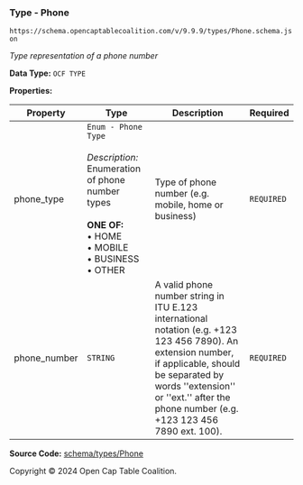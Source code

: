 ### Type - Phone

`https://schema.opencaptablecoalition.com/v/9.9.9/types/Phone.schema.json`

_Type representation of a phone number_

**Data Type:** `OCF TYPE`

**Properties:**

| Property     | Type                                                                                                                                                                          | Description                                                                                                                                                                                                                                    | Required   |
| ------------ | ----------------------------------------------------------------------------------------------------------------------------------------------------------------------------- | ---------------------------------------------------------------------------------------------------------------------------------------------------------------------------------------------------------------------------------------------- | ---------- |
| phone_type   | `Enum - Phone Type`</br></br>_Description:_ Enumeration of phone number types</br></br>**ONE OF:** </br>&bull; HOME </br>&bull; MOBILE </br>&bull; BUSINESS </br>&bull; OTHER | Type of phone number (e.g. mobile, home or business)                                                                                                                                                                                           | `REQUIRED` |
| phone_number | `STRING`                                                                                                                                                                      | A valid phone number string in ITU E.123 international notation (e.g. +123 123 456 7890). An extension number, if applicable, should be separated by words ''extension'' or ''ext.'' after the phone number (e.g. +123 123 456 7890 ext. 100). | `REQUIRED` |

**Source Code:** [schema/types/Phone](../../../../schema/types/Phone.schema.json)

Copyright © 2024 Open Cap Table Coalition.
